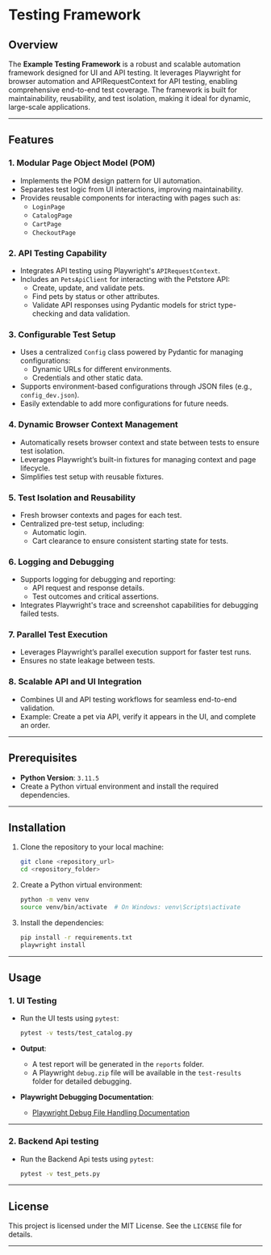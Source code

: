 

# Testing Framework

## Overview

The **Example Testing Framework** is a robust and scalable automation framework designed for UI and API testing. It leverages Playwright for browser automation and APIRequestContext for API testing, enabling comprehensive end-to-end test coverage. The framework is built for maintainability, reusability, and test isolation, making it ideal for dynamic, large-scale applications.

---

## Features

### 1. Modular Page Object Model (POM)
- Implements the POM design pattern for UI automation.
- Separates test logic from UI interactions, improving maintainability.
- Provides reusable components for interacting with pages such as:
  - `LoginPage`
  - `CatalogPage`
  - `CartPage`
  - `CheckoutPage`

### 2. API Testing Capability
- Integrates API testing using Playwright's `APIRequestContext`.
- Includes an `PetsApiClient` for interacting with the Petstore API:
  - Create, update, and validate pets.
  - Find pets by status or other attributes.
  - Validate API responses using Pydantic models for strict type-checking and data validation.

### 3. Configurable Test Setup
- Uses a centralized `Config` class powered by Pydantic for managing configurations:
  - Dynamic URLs for different environments.
  - Credentials and other static data.
- Supports environment-based configurations through JSON files (e.g., `config_dev.json`).
- Easily extendable to add more configurations for future needs.

### 4. Dynamic Browser Context Management
- Automatically resets browser context and state between tests to ensure test isolation.
- Leverages Playwright’s built-in fixtures for managing context and page lifecycle.
- Simplifies test setup with reusable fixtures.

### 5. Test Isolation and Reusability
- Fresh browser contexts and pages for each test.
- Centralized pre-test setup, including:
  - Automatic login.
  - Cart clearance to ensure consistent starting state for tests.

### 6. Logging and Debugging
- Supports logging for debugging and reporting:
  - API request and response details.
  - Test outcomes and critical assertions.
- Integrates Playwright's trace and screenshot capabilities for debugging failed tests.

### 7. Parallel Test Execution
- Leverages Playwright’s parallel execution support for faster test runs.
- Ensures no state leakage between tests.

### 8. Scalable API and UI Integration
- Combines UI and API testing workflows for seamless end-to-end validation.
- Example: Create a pet via API, verify it appears in the UI, and complete an order.

---

## **Prerequisites**

- **Python Version**: `3.11.5`
- Create a Python virtual environment and install the required dependencies.

---

## **Installation**

1. Clone the repository to your local machine:

   ```bash
   git clone <repository_url>
   cd <repository_folder>
   ```

2. Create a Python virtual environment:

   ```bash
   python -m venv venv
   source venv/bin/activate  # On Windows: venv\Scripts\activate
   ```

3. Install the dependencies:

   ```bash
   pip install -r requirements.txt
   playwright install
   ```
---

## **Usage**

### **1. UI Testing**

- Run the UI tests using `pytest`:

  ```bash
  pytest -v tests/test_catalog.py
  ```

- **Output**:
  - A test report will be generated in the `reports` folder.
  - A Playwright `debug.zip` file will be available in the `test-results` folder for detailed debugging.
- **Playwright Debugging Documentation**:
  - [Playwright Debug File Handling Documentation](https://playwright.dev/python/docs/trace-viewer-intro)

---

### **2. Backend Api testing**
    
- Run the Backend Api tests using `pytest`:

  ```bash
  pytest -v test_pets.py
  ```

---

## **License**

This project is licensed under the MIT License. See the `LICENSE` file for details.

---

